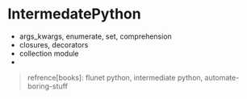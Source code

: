 # IntermedatePython

  - args_kwargs, enumerate, set, comprehension
  - closures, decorators
  - collection module
  - 
  
> refrence[books]: flunet python, intermediate python, automate-boring-stuff

